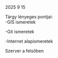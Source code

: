 2025 9 15

Tárgy lényeges pontjai:                                                                                                                                                                                              
-GIS ismeretek

-Git ismeretek

-Internet alapismeretek

Szerver a felsőben
